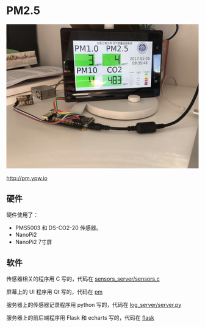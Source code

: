 # PM2.5

![](https://raw.githubusercontent.com/ypwhs/resources/master/pm2.5.jpeg)

http://pm.ypw.io

## 硬件

硬件使用了：
* PMS5003 和	DS-CO2-20 传感器。
* NanoPi2
* NanoPi2 7寸屏

## 软件

传感器相关的程序用 C 写的，代码在 [sensors_server/sensors.c](sensors_server/sensors.c)

屏幕上的 UI 程序用 Qt 写的，代码在 [pm](pm)

服务器上的传感器记录程序用 python 写的，代码在 [log_server/server.py](log_server/server.py)

服务器上的前后端程序用 Flask 和 echarts 写的，代码在 [flask](flask)
